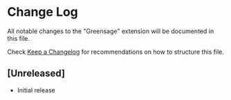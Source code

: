 # Change Log

All notable changes to the "Greensage" extension will be documented in this file.

Check [Keep a Changelog](http://keepachangelog.com/) for recommendations on how to structure this file.

## [Unreleased]

- Initial release